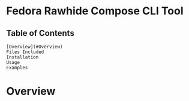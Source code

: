 # Fedora Rawhide Compose CLI Tool
## Table of Contents
    [Overview](#Overview)
    Files Included
    Installation
    Usage
    Examples
# Overview    
